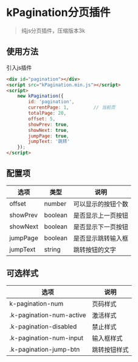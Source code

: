 # kPagination分页插件
> 纯js分页插件，压缩版本3k

## 使用方法

引入js插件

```html
<div id="pagination"></div>
<script src="kPagination.min.js"></script>
<script>
    new kPagination({
        id: 'pagination',
        currentPage: 1,         // 当前页
        totalPage: 20,
        offset: 5,
        showPrev: true,
        showNext: true,
        jumpPage: true,
        jumpText: '跳转'
    });
</script>
```

## 配置项

选项 | 类型 | 说明
----------- | ------------- | -------------
offset | number | 可以显示的按钮个数
showPrev | boolean | 是否显示上一页按钮
showNext | boolean | 是否显示下一页按钮
jumpPage | boolean | 是否显示跳转输入框
jumpText | string | 跳转按钮的文字

## 可选样式

选项 | 说明
------------ | -------------
k-pagination-num | 页码样式
.k-pagination-num-active | 激活样式
.k-pagination-disabled | 禁止样式
.k-pagination-num-input | 输入框样式
.k-pagination-jump-btn | 跳转按钮样式
